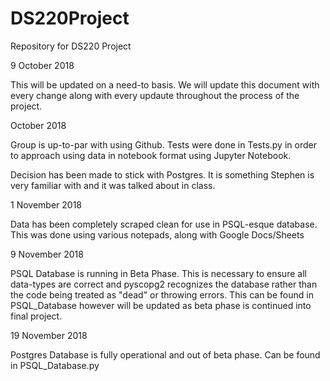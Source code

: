 # DS220Project
Repository for DS220 Project

9 October 2018

This will be updated on a need-to basis. We will update this document with every change
along with every updaute throughout the process of the project.


October 2018

Group is up-to-par with using Github. Tests were done in Tests.py in order to approach using data in notebook format using Jupyter Notebook.

Decision has been made to stick with Postgres. It is something Stephen is very familiar with and it was talked about in class.

1 November 2018

Data has been completely scraped clean for use in PSQL-esque database. This was done using various notepads, along with Google Docs/Sheets

9 November 2018

PSQL Database is running in Beta Phase. This is necessary to ensure all data-types are correct and pyscopg2 recognizes the database rather than the code being treated as "dead" or throwing errors. This can be found in PSQL_Database however will be updated as beta phase is continued into final project.


19 November 2018

Postgres Database is fully operational and out of beta phase. Can be found in PSQL_Database.py
